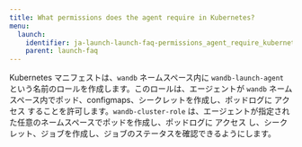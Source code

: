 ```yaml
---
title: What permissions does the agent require in Kubernetes?
menu:
  launch:
    identifier: ja-launch-launch-faq-permissions_agent_require_kubernetes
    parent: launch-faq
---
```


Kubernetes マニフェストは、`wandb` ネームスペース内に `wandb-launch-agent` という名前のロールを作成します。このロールは、エージェントが `wandb` ネームスペース内でポッド、configmaps、シークレットを作成し、ポッドログに アクセス することを許可します。`wandb-cluster-role` は、エージェントが指定された任意のネームスペースでポッドを作成し、ポッドログに アクセス し、シークレット、ジョブを作成し、ジョブのステータスを確認できるようにします。